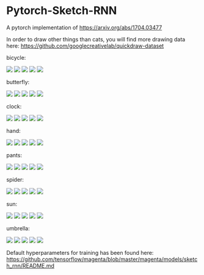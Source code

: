 # Pytorch-Sketch-RNN
A pytorch implementation of https://arxiv.org/abs/1704.03477

In order to draw other things than cats, you will find more drawing data here: https://github.com/googlecreativelab/quickdraw-dataset

bicycle:

![](images/bicycle/output_uncond_epoch_40000_0_strokes_8.jpg)
![](images/bicycle/output_uncond_epoch_40000_1_strokes_4.jpg)
![](images/bicycle/output_uncond_epoch_40000_2_strokes_6.jpg)
![](images/bicycle/output_uncond_epoch_40000_3_strokes_6.jpg)
![](images/bicycle/output_uncond_epoch_40000_4_strokes_6.jpg)

butterfly:

![](images/butterfly/output_uncond_epoch_40000_0_strokes_6.jpg)
![](images/butterfly/output_uncond_epoch_40000_1_strokes_3.jpg)
![](images/butterfly/output_uncond_epoch_40000_2_strokes_3.jpg)
![](images/butterfly/output_uncond_epoch_40000_3_strokes_5.jpg)
![](images/butterfly/output_uncond_epoch_40000_4_strokes_5.jpg)

clock:

![](images/clock/output_uncond_epoch_40000_0_strokes_4.jpg)
![](images/clock/output_uncond_epoch_40000_1_strokes_4.jpg)
![](images/clock/output_uncond_epoch_40000_2_strokes_3.jpg)
![](images/clock/output_uncond_epoch_40000_3_strokes_4.jpg)
![](images/clock/output_uncond_epoch_40000_4_strokes_4.jpg)

hand:

![](images/hand/output_uncond_epoch_10000_0_strokes_1.jpg)
![](images/hand/output_uncond_epoch_10000_1_strokes_1.jpg)
![](images/hand/output_uncond_epoch_10000_2_strokes_1.jpg)
![](images/hand/output_uncond_epoch_10000_3_strokes_1.jpg)
![](images/hand/output_uncond_epoch_10000_4_strokes_1.jpg)

pants:

![](images/pants/output_uncond_epoch_40000_0_strokes_2.jpg)
![](images/pants/output_uncond_epoch_40000_1_strokes_2.jpg)
![](images/pants/output_uncond_epoch_40000_2_strokes_3.jpg)
![](images/pants/output_uncond_epoch_40000_3_strokes_2.jpg)
![](images/pants/output_uncond_epoch_40000_4_strokes_1.jpg)

spider:

![](images/spider/output_uncond_epoch_10000_0_strokes_9.jpg)
![](images/spider/output_uncond_epoch_10000_1_strokes_8.jpg)
![](images/spider/output_uncond_epoch_10000_2_strokes_8.jpg)
![](images/spider/output_uncond_epoch_10000_3_strokes_8.jpg)
![](images/spider/output_uncond_epoch_10000_4_strokes_7.jpg)

sun:

![](images/sun/output_uncond_epoch_40000_0_strokes_7.jpg)
![](images/sun/output_uncond_epoch_40000_1_strokes_6.jpg)
![](images/sun/output_uncond_epoch_40000_2_strokes_7.jpg)
![](images/sun/output_uncond_epoch_40000_3_strokes_6.jpg)
![](images/sun/output_uncond_epoch_40000_4_strokes_6.jpg)

umbrella:

![](images/umbrella/output_uncond_epoch_40000_0_strokes_3.jpg)
![](images/umbrella/output_uncond_epoch_40000_1_strokes_3.jpg)
![](images/umbrella/output_uncond_epoch_40000_2_strokes_3.jpg)
![](images/umbrella/output_uncond_epoch_40000_3_strokes_3.jpg)
![](images/umbrella/output_uncond_epoch_40000_4_strokes_3.jpg)


Default hyperparameters for training has been found here: https://github.com/tensorflow/magenta/blob/master/magenta/models/sketch_rnn/README.md
